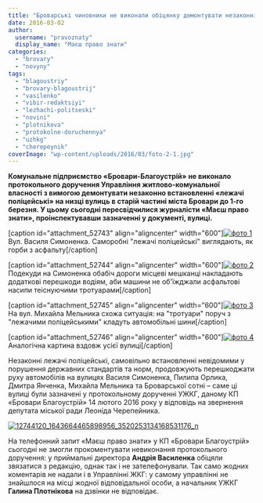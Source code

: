 ```yaml
---
title: "Броварські чиновники не виконали обіцянку демонтувати незаконні «лежачі поліцейські»"
date: 2016-03-02
author: 
  username: "pravoznaty"
  display_name: "Маєш право знати"
categories: 
  - "brovary"
  - "novyny"
tags: 
  - "blagoustriy"
  - "brovary-blagoustrij"
  - "vasilenko"
  - "vibir-redaktsiyi"
  - "lezhachi-politseski"
  - "novini"
  - "plotnikova"
  - "protokolne-doruchennya"
  - "uzhkg"
  - "cherepeynik"
coverImage: "wp-content/uploads/2016/03/foto-2-1.jpg"
---
```


**Комунальне підприємство «Бровари-Благоустрій» не виконало протокольного доручення Управління житлово-комунальної власності з вимогою демонтувати незаконно встановленні «лежачі поліцейські» на низці вулиць в старій частині міста Бровари до 1-го березня. У цьому сьогодні пересвідчилися журналісти «Маєш право знати», проінспектувавши зазначенні у документі, вулиці.**

\[caption id="attachment\_52743" align="aligncenter" width="600"\][![фото 1](https://mpz.brovary.org/wp-content/uploads/2016/03/foto-1.jpg)](https://mpz.brovary.org/wp-content/uploads/2016/03/foto-1.jpg) Вул. Василя Симоненка. Саморобні "лежачі поліцейські" виглядають, як горби з асфальту\[/caption\]

\[caption id="attachment\_52744" align="aligncenter" width="600"\][![фото 2](https://mpz.brovary.org/wp-content/uploads/2016/03/foto-2-1.jpg)](https://mpz.brovary.org/wp-content/uploads/2016/03/foto-2-1.jpg) Подекуди на Симоненка обабіч дороги місцеві мешканці накладають додаткові перешкоди водіям, аби машини не об'їжджали асфальтові насипи теіснуючими тротуарами\[/caption\]

\[caption id="attachment\_52745" align="aligncenter" width="600"\][![фото 3](https://mpz.brovary.org/wp-content/uploads/2016/03/foto-3-1.jpg)](https://mpz.brovary.org/wp-content/uploads/2016/03/foto-3-1.jpg) На вул. Михайла Мельника схожа ситуація: на "тротуари" поруч з "лежачими поліцейськими" кладуть автомобільні шини\[/caption\]

\[caption id="attachment\_52746" align="aligncenter" width="600"\][![фото 4](https://mpz.brovary.org/wp-content/uploads/2016/03/foto-4.jpg)](https://mpz.brovary.org/wp-content/uploads/2016/03/foto-4.jpg) Аналогічна картина вздовж усієї вулиці\[/caption\]

Незаконні лежачі поліцейські, самовільно встановленні невідомими у порушення державних стандартів та норм, продовжують перешкоджати руху автомобілів на вулицях Василя Симоненка, Пилипа Орлика, Дмитра Янченка, Михайла Мельника та Броварської сотні – саме ці вулиці були зазначені у протокольному дорученні УЖКГ, даному КП «Бровари Благоустрій» 14 лютого 2016 року у відповідь на звернення депутата міської ради Леоніда Черепейника.

[![12744120_1643664465898956_3520253134168531176_n](https://mpz.brovary.org/wp-content/uploads/2016/03/12744120_1643664465898956_3520253134168531176_n.png)](https://mpz.brovary.org/wp-content/uploads/2016/03/12744120_1643664465898956_3520253134168531176_n.png)

На телефонний запит «Маєш право знати» у КП «Бровари Благоустрій» сьогодні не змогли прокоментувати невиконання протокольного доручення: у приймальні директора **Андрія Василенка** обіцяли звязатися з редакцію, однак так і не зателефонували. Так само жодних коментарів не надали і в Управлінні ЖКГ: у самому управлінні не знайшлося на місці жодної відповідальної особи, а начальник УЖКГ **Галина Плотнікова** на дзвінки не відповідає.
